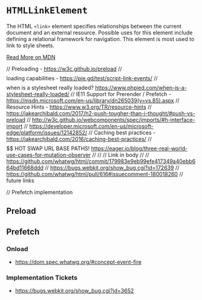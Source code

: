 # `HTMLLinkElement`

The HTML `<link>` element specifies relationships between the current document and an external resource. Possible uses for this element include defining a relational framework for navigation. This element is most used to link to style sheets.

[Read More on MDN](https://developer.mozilla.org/en-US/docs/Web/API/HTMLLinkElement)

// Preloading - https://w3c.github.io/preload
// $$$$ loading capabilities - https://pie.gd/test/script-link-events/
// $$$$ when is a stylesheet really loaded? https://www.phpied.com/when-is-a-stylesheet-really-loaded/
// IE11 Support for Prerender / Prefetch - https://msdn.microsoft.com/en-us/library/dn265039(v=vs.85).aspx
// Resource Hints - https://www.w3.org/TR/resource-hints
// https://jakearchibald.com/2017/h2-push-tougher-than-i-thought/#push-vs-preload
// http://w3c.github.io/webcomponents/spec/imports/#h-interface-import
// https://developer.microsoft.com/en-us/microsoft-edge/platform/issues/12142852/
// Caching best practices - https://jakearchibald.com/2016/caching-best-practices/
// $$$$$$ HOT SWAP URL BASE PATHS! https://eager.io/blog/three-real-world-use-cases-for-mutation-observer
//
//
// Link in body
//
// https://github.com/whatwg/html/commit/179983e9eb99efe417349a40ebb664bd11668ddd
// https://bugs.webkit.org/show_bug.cgi?id=172639
// https://github.com/whatwg/html/pull/616#issuecomment-180018260
// future links

// Prefetch implementation


## Preload


## Prefetch


### Onload

  - https://dom.spec.whatwg.org/#concept-event-fire


### Implementation Tickets

  - https://bugs.webkit.org/show_bug.cgi?id=3652

